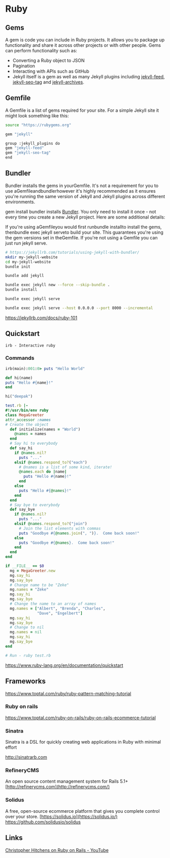 # Ruby

## Gems

A gem is code you can include in Ruby projects. It allows you to package up functionality and share it across other projects or with other people. Gems can perform functionality such as:

- Converting a Ruby object to JSON
- Pagination
- Interacting with APIs such as GitHub
- Jekyll itself is a gem as well as many Jekyll plugins including [jekyll-feed](https://github.com/jekyll/jekyll-feed), [jekyll-seo-tag](https://github.com/jekyll/jekyll-seo-tag) and [jekyll-archives](https://github.com/jekyll/jekyll-archives).

## Gemfile

A Gemfile is a list of gems required for your site. For a simple Jekyll site it might look something like this:

```bash
source "https://rubygems.org"

gem "jekyll"

group :jekyll_plugins do
gem "jekyll-feed"
gem "jekyll-seo-tag"
end
```

## Bundler

Bundler installs the gems in yourGemfile. It's not a requirement for you to use aGemfileandbundlerhowever it's highly recommended as it ensures you're running the same version of Jekyll and Jekyll plugins across different environments.

gem install bundler installs [Bundler](https://rubygems.org/gems/bundler). You only need to install it once - not every time you create a new Jekyll project. Here are some additional details:

If you're using aGemfileyou would first runbundle installto install the gems, thenbundle exec jekyll serveto build your site. This guarantees you're using the gem versions set in theGemfile. If you're not using a Gemfile you can just run jekyll serve.

```bash
# https://jekyllrb.com/tutorials/using-jekyll-with-bundler/
mkdir my-jekyll-website
cd my-jekyll-website
bundle init

bundle add jekyll

bundle exec jekyll new --force --skip-bundle .
bundle install

bundle exec jekyll serve

bundle exec jekyll serve --host 0.0.0.0 --port 8000 --incremental

```

https://jekyllrb.com/docs/ruby-101

## Quickstart

`irb - Interactive ruby`

### Commands

```ruby
irb(main):001:0> puts "Hello World"

def hi(name)
puts "Hello #{name}!"
end

hi("deepak")

test.rb |-
#!/usr/bin/env ruby
class MegaGreeter
attr_accessor :names
# Create the object
  def initialize(names = "World")
    @names = names
  end
  # Say hi to everybody
  def say_hi
    if @names.nil?
      puts "..."
    elsif @names.respond_to?("each")
      # @names is a list of some kind, iterate!
      @names.each do |name|
        puts "Hello #{name}!"
      end
    else
      puts "Hello #{@names}!"
    end
  end
  # Say bye to everybody
  def say_bye
    if @names.nil?
      puts "..."
    elsif @names.respond_to?("join")
      # Join the list elements with commas
      puts "Goodbye #{@names.join(", ")}.  Come back soon!"
    else
      puts "Goodbye #{@names}.  Come back soon!"
    end
  end
end

if __FILE__ == $0
  mg = MegaGreeter.new
  mg.say_hi
  mg.say_bye
  # Change name to be "Zeke"
  mg.names = "Zeke"
  mg.say_hi
  mg.say_bye
  # Change the name to an array of names
  mg.names = ["Albert", "Brenda", "Charles",
              "Dave", "Engelbert"]
  mg.say_hi
  mg.say_bye
  # Change to nil
  mg.names = nil
  mg.say_hi
  mg.say_bye
end

# Run - ruby test.rb
```

https://www.ruby-lang.org/en/documentation/quickstart

## Frameworks

https://www.toptal.com/ruby/ruby-pattern-matching-tutorial

### Ruby on rails

https://www.toptal.com/ruby-on-rails/ruby-on-rails-ecommerce-tutorial

### Sinatra

Sinatra is a DSL for quickly creating web applications in Ruby with minimal effort

http://sinatrarb.com

### RefineryCMS

An open source content management system for Rails 5.1+
[http://refinerycms.com](http://refinerycms.com/)

### Solidus

A free, open-source ecommerce platform that gives you complete control over your store.
[https://solidus.io](https://solidus.io/)
https://github.com/solidusio/solidus

## Links

[Christopher Hitchens on Ruby on Rails - YouTube](https://www.youtube.com/watch?v=KJ34KqJ6lcI)
